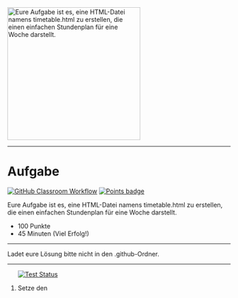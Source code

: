 <img src="https://m.media-amazon.com/images/I/61LzKmY1K7L._SY466_.jpg" alt="Eure Aufgabe ist es, eine HTML-Datei namens timetable.html zu erstellen, die einen einfachen Stundenplan für eine Woche darstellt." width="300"/>

---
# Aufgabe
[![GitHub Classroom Workflow](https://github.com/helsoc7/html-timetable/actions/workflows/classroom.yml/badge.svg)](https://github.com/helsoc7/html-timetable/actions/workflows/classroom.yml) [![Points badge](../../blob/badges/.github/badges/points.svg)](../../actions) 

Eure Aufgabe ist es, eine HTML-Datei namens timetable.html zu erstellen, die einen einfachen Stundenplan für eine Woche darstellt.
* 100 Punkte
* 45 Minuten (Viel Erfolg!)

---
<p>Ladet eure Lösung bitte nicht in den .github-Ordner.  </p>

---
<ol>

[![Test Status](../../blob/badges/.github/badges/testStatus_1.svg)](../../actions)  
<li> Setze den <title> Tag auf 'Timetable' (10 Punkte)</li>
Hilfe: 
<ul><li><a href="https://www.w3schools.com/tags/tag_title.asp">Spickzettel</a></li></ul> 

---

[![Test Status](../../blob/badges/.github/badges/testStatus_2.svg)](../../actions)  
<li> HTML-Datei namens timetable.html mit HTML-Tabelle erstellen (10 Punkte)</li>
Hilfe: 
<ul><li><a href="https://www.w3schools.com/tags/tag_table.asp">Spickzettel</a></li></ul> 

---

[![Test Status](../../blob/badges/.github/badges/testStatus_3.svg)](../../actions)  
<li> Tabelle mit Tabellenüberschrift 'Weekly Timetable' erstellen (15 Punkte)</li>
Hilfe: 
<ul><li><a href="https://www.w3schools.com/tags/tag_caption.asp">Spickzettel</a></li></ul> 

---

[![Test Status](../../blob/badges/.github/badges/testStatus_4.svg)](../../actions)  
<li> Setze die ID der Tabelle auf 'weekly-timetable' (10 Punkte)</li>
Hilfe: 
<ul><li><a href="https://www.w3schools.com/html/html_id.asp">Spickzettel</a></li></ul> 

---

[![Test Status](../../blob/badges/.github/badges/testStatus_5.svg)](../../actions)  
<li> Erstelle eine Zeile für die Wochentage (15 Punkte)</li>
Hilfe: 
<ul><li><a href="https://www.w3schools.com/tags/tag_tr.asp">Spickzettel</a></li></ul> 

---

[![Test Status](../../blob/badges/.github/badges/testStatus_6.svg)](../../actions)  
<li> Erstelle mind. 10 Zellen für die Stunden und Fächer  (20 Punkte)</li>
Hilfe: 
<ul><li><a href="https://www.w3schools.com/tags/tag_td.asp">Spickzettel</a></li></ul> 

---

[![Test Status](../../blob/badges/.github/badges/testStatus_7.svg)](../../actions)  
<li> Füge Tage zur Wochenüberschrift hinzu (Monday, Tuesday, Wednesday, Thursday, Friday) (20 Punkte)</li>
Hilfe: 
<ul><li><a href="https://www.w3schools.com/tags/tag_th.asp">Spickzettel</a></li></ul> 

---
</ol>
